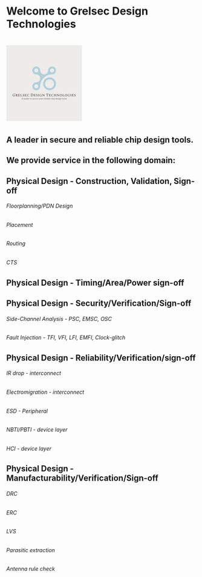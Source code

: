 # Welcome to Grelsec Design Technologies
# ![alt text align="right" width="100%"](https://github.com/grelsec-design/grelsec-design.github.io/blob/main/logo.jpg?raw=true)
## A leader in secure and reliable chip design tools.




## We provide service in the following domain:
## Physical Design -  Construction, Validation, Sign-off
###### Floorplanning/PDN Design
###### Placement
###### Routing
###### CTS

## Physical Design - Timing/Area/Power sign-off

## Physical Design - Security/Verification/Sign-off
###### Side-Channel Analysis - PSC, EMSC, OSC
###### Fault Injection - TFI, VFI, LFI, EMFI, Clock-glitch


## Physical Design - Reliability/Verification/sign-off
###### IR drop - interconnect
###### Electromigration - interconnect
###### ESD - Peripheral
###### NBTI/PBTI - device layer
###### HCI - device layer

## Physical Design - Manufacturability/Verification/Sign-off
###### DRC
###### ERC
###### LVS
###### Parasitic extraction
###### Antenna rule check








